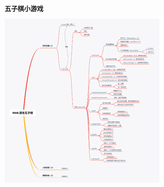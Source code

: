 ## 五子棋小游戏

![image](https://raw.githubusercontent.com/cuff-lin/Gobang/master/assets/imgs/readme.png)

